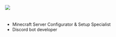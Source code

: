 <div id ="views" align="left">
<img src="https://komarev.com/ghpvc/?username=sciteeer&style=flat-square&color=blue"/>  
</div>

<div id="header" align="center">
 <a href="[SciTer]font=Chopsic&weight=900&size=100&duration=6000&pause=100&color=009CFF&center=true&width=500&height=150&lines=SciTer" alt="Typing SVG" /></a>
</div>

<h1 align="center"></h1>

-  Minecraft Server Configurator & Setup Specialist
-  Discord bot developer


